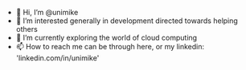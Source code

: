 - 👋 Hi, I’m @unimike
- 👀 I’m interested generally in development directed towards helping others
- 🌱 I’m currently exploring the world of cloud computing
- 📫 How to reach me can be through here, or my linkedin: 'linkedin.com/in/unimike'

<!---
mmohler2/mmohler2 is a ✨ special ✨ repository because its `README.md` (this file) appears on your GitHub profile.
You can click the Preview link to take a look at your changes.
--->
